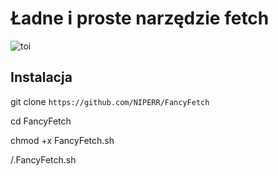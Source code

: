 # Ładne i proste narzędzie fetch
![toi](https://github.com/NIPERR/FancyFetch/assets/82673619/3bd263fb-e676-407c-adec-2aa9da872894)

## Instalacja

git clone `https://github.com/NIPERR/FancyFetch`

cd FancyFetch

chmod +x FancyFetch.sh

/.FancyFetch.sh
